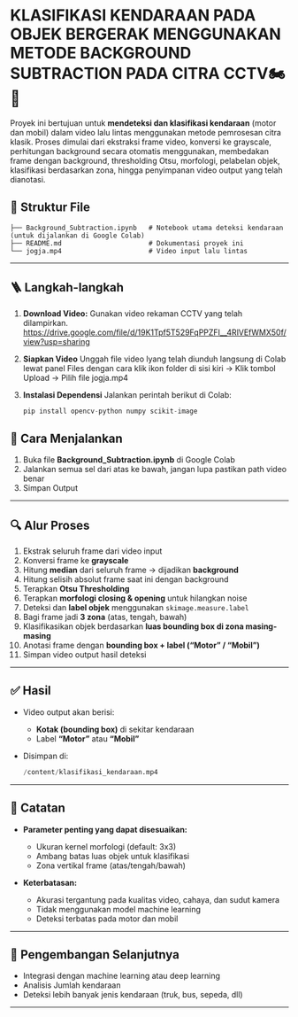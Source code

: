 # KLASIFIKASI KENDARAAN PADA OBJEK BERGERAK MENGGUNAKAN METODE BACKGROUND SUBTRACTION PADA CITRA CCTV🏍️🚗

Proyek ini bertujuan untuk **mendeteksi dan klasifikasi kendaraan** (motor dan mobil) dalam video lalu lintas menggunakan metode pemrosesan citra klasik. Proses dimulai dari ekstraksi frame video, konversi ke grayscale, perhitungan background secara otomatis menggunakan, membedakan frame dengan background, thresholding Otsu, morfologi, pelabelan objek, klasifikasi berdasarkan zona, hingga penyimpanan video output yang telah dianotasi.


## 📁 Struktur File

```
├── Background_Subtraction.ipynb   # Notebook utama deteksi kendaraan (untuk dijalankan di Google Colab)
├── README.md                      # Dokumentasi proyek ini
└── jogja.mp4                      # Video input lalu lintas
```

---

## 🪜 Langkah-langkah

1. **Download Video:**
   Gunakan video rekaman CCTV yang telah dilampirkan.
   https://drive.google.com/file/d/19K1Tpf5T529FqPPZFI__4RlVEfWMX50f/view?usp=sharing
   
3. **Siapkan Video**
   Unggah file video lyang telah diunduh langsung di Colab lewat panel Files dengan cara klik ikon folder di sisi kiri → Klik tombol Upload → Pilih file jogja.mp4

4. **Instalasi Dependensi**
   Jalankan perintah berikut di Colab:

	```python
	pip install opencv-python numpy scikit-image
	```


## 🧪 Cara Menjalankan

1. Buka file **Background_Subtraction.ipynb** di Google Colab
2. Jalankan semua sel dari atas ke bawah, jangan lupa pastikan path video benar
3. Simpan Output
---

## 🔍 Alur Proses

1. Ekstrak seluruh frame dari video input
2. Konversi frame ke **grayscale**
3. Hitung **median** dari seluruh frame → dijadikan **background**
4. Hitung selisih absolut frame saat ini dengan background
5. Terapkan **Otsu Thresholding**
6. Terapkan **morfologi closing & opening** untuk hilangkan noise
7. Deteksi dan **label objek** menggunakan `skimage.measure.label`
8. Bagi frame jadi **3 zona** (atas, tengah, bawah)
9. Klasifikasikan objek berdasarkan **luas bounding box di zona masing-masing**
10. Anotasi frame dengan **bounding box + label (“Motor” / “Mobil”)**
11. Simpan video output hasil deteksi

---

## ✅ Hasil

* Video output akan berisi:

  * **Kotak (bounding box)** di sekitar kendaraan
  * Label **“Motor”** atau **“Mobil”**
* Disimpan di:

  ```python
  /content/klasifikasi_kendaraan.mp4
  ```

---

## 📌 Catatan

* **Parameter penting yang dapat disesuaikan:**

  * Ukuran kernel morfologi (default: 3x3)
  * Ambang batas luas objek untuk klasifikasi
  * Zona vertikal frame (atas/tengah/bawah)

* **Keterbatasan:**

  * Akurasi tergantung pada kualitas video, cahaya, dan sudut kamera
  * Tidak menggunakan model machine learning
  * Deteksi terbatas pada motor dan mobil

---

## 🔄 Pengembangan Selanjutnya

* Integrasi dengan machine learning atau deep learning
* Analisis Jumlah kendaraan
* Deteksi lebih banyak jenis kendaraan (truk, bus, sepeda, dll)

---

